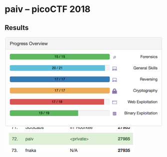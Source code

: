 
paiv – picoCTF 2018
===================


Results
-------

<img src="progress.png" alt="progress" width="558"/>

<img src="scoreboard.png" alt="scoreboard" width="417" />